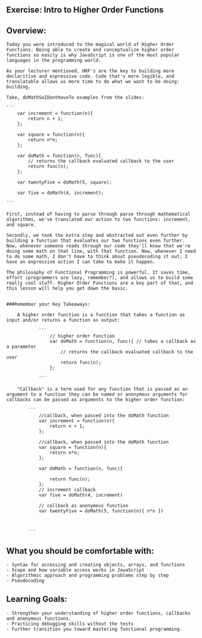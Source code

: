 ## Exercise: Intro to Higher Order Functions

## Overview:

	Today you were introduced to the magical world of Higher Order Functions. Being able to create and conceptualize higher order functions so easily is why JavaScript is one of the most popular languages in the programming world. 

	As your lecturer mentioned, HRF's are the key to building more declaritive and expressive code. Code that's more legible, and translatable allows us more time to do what we want to be doing: building.

	Take, doMathSoIDontHaveTo examples from the slides:

	```
		var increment = function(n){
  			return n + 1;
		};

		var square = function(n){
  			return n*n;
		};

		var doMath = function(n, func){
			// returns the callback evaluated callback to the user
  			return func(n);
		};

		var twentyFive = doMath(5, square);

		var five = doMath(4, increment);

	```

	First, instead of having to parse through parse through mathematical algorithms, we've translated our action to two functions: increment, and square. 

	Secondly, we took the extra step and abstracted out even further by building a function that evaluates our two functions even further. Now, whenever someone reads through our code they'll know that we're doing some math on that line, with that function. Now, whenever I need to do some math, I don't have to think about pseudocoding it out; I have an expressive action I can take to make it happen.

	The philosophy of Functional Programming is powerful. It saves time, effort (programmers are lazy, remember?), and allows us to build some really cool stuff. Higher Order Functions are a key part of that, and this lesson will help you get down the basic.


	###Remember your Key Takeaways:

		A higher order function is a function that takes a function as input and/or returns a function as output:

				```
					// higher order function
					var doMath = function(n, func){ // takes a callback as a parameter
						// returns the callback evaluated callback to the user
  						return func(n);
					};

				```

		"Callback" is a term used for any function that is passed as an argument to a function they can be named or anonymous arguments for callbacks can be passed as arguments to the higher order function:

			``` 
				//callback, when passed into the doMath function
				var increment = function(n){
  					return n + 1;
				};

				//callback, when passed into the doMath function
				var square = function(n){
  					return n*n;
				};

				var doMath = function(n, func){
				
  					return func(n);
				};
				// increment callback
				var five = doMath(4, increment)

				// callback as anonymous function
				var twentyFive = doMath(5, function(n){ n*n })



			```

## What you should be comfortable with:

	- Syntax for accessing and creating objects, arrays, and functions
	- Scope and how variable access works in JavaScript
	- Algorithmic approach and programming problems step by step
	- Pseudocoding


## Learning Goals:

	- Strengthen your understanding of higher order functions, callbacks and anonymous functions.
	- Practicing debugging skills without the tests
	- Further transition you toward mastering functional programming.

